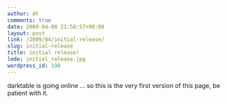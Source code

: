 ```yaml
---
author: dt
comments: true
date: 2009-04-08 21:58:57+00:00
layout: post
link: /2009/04/initial-release/
slug: initial-release
title: initial release!
lede: initial_release.jpg
wordpress_id: 198
---
```

darktable is going online ... so this is the very first version of this page, be patient with it.
